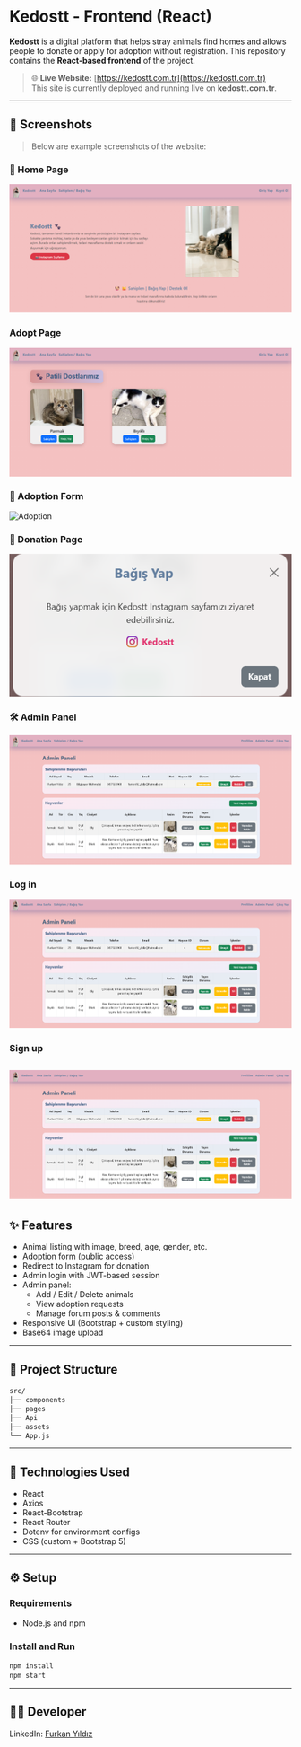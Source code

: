 # Kedostt - Frontend (React)

**Kedostt** is a digital platform that helps stray animals find homes and allows people to donate or apply for adoption without registration. This repository contains the **React-based frontend** of the project.

> 🌐 **Live Website:** [https://kedostt.com.tr](https://kedostt.com.tr)  
> This site is currently deployed and running live on **kedostt.com.tr**.

---

## 📸 Screenshots

> Below are example screenshots of the website:

### 🐾 Home Page
![Home](public/screenshots/HomePage.png)

### Adopt Page
![Adopt/Donate](public/screenshots/AdoptPage.png)

### 📄 Adoption Form
![Adoption](public/screenshots/AdoptionApplication.png)

### 💸 Donation Page
![Donation](public/screenshots/Donate.png)

### 🛠️ Admin Panel
![Admin](public/screenshots/AdminPanel.png)

### Log in
![Login](public/screenshots/AdminPanel.png)

### Sign up
![Signup](public/screenshots/AdminPanel.png)
---

## ✨ Features

- Animal listing with image, breed, age, gender, etc.
- Adoption form (public access)
- Redirect to Instagram for donation
- Admin login with JWT-based session
- Admin panel:
  - Add / Edit / Delete animals
  - View adoption requests
  - Manage forum posts & comments
- Responsive UI (Bootstrap + custom styling)
- Base64 image upload

---

## 📁 Project Structure
```
src/
├── components
├── pages
├── Api
├── assets
└── App.js
```
---

## 🧰 Technologies Used

- React
- Axios
- React-Bootstrap
- React Router
- Dotenv for environment configs
- CSS (custom + Bootstrap 5)

---

## ⚙️ Setup

### Requirements
- Node.js and npm

### Install and Run

```bash
npm install
npm start
```
---

## 👨‍💻 Developer
LinkedIn: [Furkan Yıldız](www.linkedin.com/in/furkan-yıldız-584383254)
